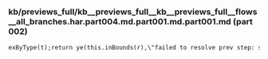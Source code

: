 ### kb/previews_full/kb__previews_full__kb__previews_full__flows__all_branches.har.part004.md.part001.md.part001.md (part 002)

```md
exByType(t);return ye(this.inBounds(r),\"failed to resolve prev step: step not found\"),this.at(r-1)}fin
```

```
